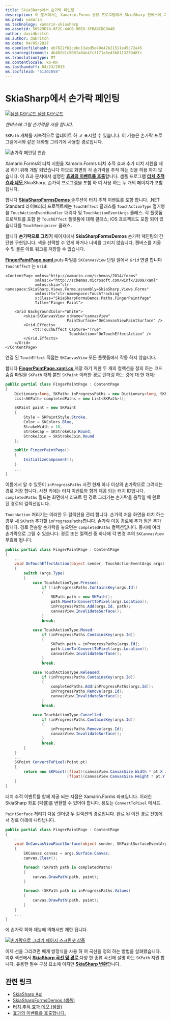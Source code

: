 ```yaml
---
title: SkiaSharp에서 손가락 페인팅
description: 이 문서에서는 Xamarin.Forms 응용 프로그램에서 SkiaSharp 캔버스에 그릴 손가락을 사용 하는 방법에 설명 하 고 샘플 코드를 사용 하 여이 보여 줍니다.
ms.prod: xamarin
ms.technology: xamarin-skiasharp
ms.assetid: 56929D74-8F2C-44C6-90E6-3FBABCDC0A4B
author: davidbritch
ms.author: dabritch
ms.date: 04/05/2017
ms.openlocfilehash: eb7622fb2cebc13abd5e49e42b21511e45c72a45
ms.sourcegitcommit: 4b402d1c508fa84e4fc3171a6e43b811323948fc
ms.translationtype: MT
ms.contentlocale: ko-KR
ms.lasthandoff: 04/23/2019
ms.locfileid: "61302058"
---
```

# <a name="finger-painting-in-skiasharp"></a>SkiaSharp에서 손가락 페인팅

[![샘플 다운로드](~/media/shared/download.png) 샘플 다운로드](https://developer.xamarin.com/samples/xamarin-forms/SkiaSharpForms/Demos/)

_캔버스에 그릴 손가락을 사용 합니다._

`SKPath` 개체를 지속적으로 업데이트 하 고 표시할 수 있습니다. 이 기능은 손가락 프로그램에서와 같은 대화형 그리기에 사용할 경로입니다.

![](finger-paint-images/fingerpaintsample.png "손가락 페인팅 연습")

Xamarin.Forms의 터치 지원을 Xamarin.Forms 터치 추적 효과 추가 터치 지원을 제공 하기 위해 개발 되었습니다 하므로 화면의 각 손가락을 추적 하는 것을 허용 하지 않습니다. 이 효과 문서에서 설명한 [ **효과의 이벤트를 호출**](~/xamarin-forms/app-fundamentals/effects/touch-tracking.md)합니다. 샘플 프로그램 [ **터치 추적 효과 데모** ](https://developer.xamarin.com/samples/xamarin-forms/Effects/TouchTrackingEffectDemos/) SkiaSharp, 손가락 프로그램을 포함 하 여 사용 하는 두 개의 페이지가 포함 됩니다.

합니다 [ **SkiaSharpFormsDemos** ](https://developer.xamarin.com/samples/xamarin-forms/SkiaSharpForms/Demos/) 솔루션이 터치 추적 이벤트를 포함 합니다. .NET Standard 라이브러리 프로젝트에는 `TouchEffect` 클래스를 `TouchActionType` 열거형을 `TouchActionEventHandler` 대리자 및 `TouchActionEventArgs` 클래스. 각 플랫폼 프로젝트를 포함 한 `TouchEffect` 플랫폼에 대해 클래스; iOS 프로젝트도 포함 되어 있습니다를 `TouchRecognizer` 클래스.

합니다 **손가락으로 그리기** 페이지에서 **SkiaSharpFormsDemos** 손가락 페인팅의 간단한 구현입니다. 색을 선택할 수 있게 하거나 너비를 그리지 않습니다, 캔버스를 지울 수 및 물론 아트 워크를 저장할 수 없습니다.

[ **FingerPaintPage.xaml** ](https://github.com/xamarin/xamarin-forms-samples/blob/master/SkiaSharpForms/Demos/Demos/SkiaSharpFormsDemos/LinesAndPaths/FingerPaintPage.xaml) puts 파일를 `SKCanvasView` 단일 셀에서 `Grid` 연결 합니다 `TouchEffect` 는 `Grid`:

```xaml
<ContentPage xmlns="http://xamarin.com/schemas/2014/forms"
             xmlns:x="http://schemas.microsoft.com/winfx/2009/xaml"
             xmlns:skia="clr-namespace:SkiaSharp.Views.Forms;assembly=SkiaSharp.Views.Forms"
             xmlns:tt="clr-namespace:TouchTracking"
             x:Class="SkiaSharpFormsDemos.Paths.FingerPaintPage"
             Title="Finger Paint">

    <Grid BackgroundColor="White">
        <skia:SKCanvasView x:Name="canvasView"
                           PaintSurface="OnCanvasViewPaintSurface" />
        <Grid.Effects>
            <tt:TouchEffect Capture="True"
                            TouchAction="OnTouchEffectAction" />
        </Grid.Effects>
    </Grid>
</ContentPage>
```

연결 된 `TouchEffect` 직접는 `SKCanvasView` 모든 플랫폼에서 작동 하지 않습니다.

합니다 [ **FingerPaintPage.xaml.cs** ](https://github.com/xamarin/xamarin-forms-samples/blob/master/SkiaSharpForms/Demos/Demos/SkiaSharpFormsDemos/LinesAndPaths/FingerPaintPage.xaml.cs) 저장 하기 위한 두 개의 컬렉션을 정의 하는 코드 숨김 파일을 `SKPath` 개체 뿐만 `SKPaint` 이러한 경로 렌더링 하는 것에 대 한 개체:

```csharp
public partial class FingerPaintPage : ContentPage
{
    Dictionary<long, SKPath> inProgressPaths = new Dictionary<long, SKPath>();
    List<SKPath> completedPaths = new List<SKPath>();

    SKPaint paint = new SKPaint
    {
        Style = SKPaintStyle.Stroke,
        Color = SKColors.Blue,
        StrokeWidth = 10,
        StrokeCap = SKStrokeCap.Round,
        StrokeJoin = SKStrokeJoin.Round
    };

    public FingerPaintPage()
    {
        InitializeComponent();
    }
    ...
}
```

이름에서 알 수 있듯이 `inProgressPaths` 사전 현재 하나 이상의 손가락으로 그려지는 경로 저장 합니다. 사전 키에는 터치 이벤트와 함께 제공 되는 터치 ID입니다. `completedPaths` 필드는 화면에서 리프트 된 경로 그리기는 손가락을 움직일 때 완료 된 경로의 컬렉션입니다.

`TouchAction` 처리기는 이러한 두 컬렉션을 관리 합니다. 손가락 처음 화면을 터치 하는 경우 새 `SKPath` 추가할 `inProgressPaths`합니다. 손가락 이동 경로에 추가 점은 추가 됩니다. 경로 전송할 손가락을 놓으면는 `completedPaths` 컬렉션입니다. 동시에 여러 손가락으로 그릴 수 있습니다. 경로 또는 컬렉션 중 하나에 각 변경 후의 `SKCanvasView` 무효화 됩니다.

```csharp
public partial class FingerPaintPage : ContentPage
{
    ...
    void OnTouchEffectAction(object sender, TouchActionEventArgs args)
    {
        switch (args.Type)
        {
            case TouchActionType.Pressed:
                if (!inProgressPaths.ContainsKey(args.Id))
                {
                    SKPath path = new SKPath();
                    path.MoveTo(ConvertToPixel(args.Location));
                    inProgressPaths.Add(args.Id, path);
                    canvasView.InvalidateSurface();
                }
                break;

            case TouchActionType.Moved:
                if (inProgressPaths.ContainsKey(args.Id))
                {
                    SKPath path = inProgressPaths[args.Id];
                    path.LineTo(ConvertToPixel(args.Location));
                    canvasView.InvalidateSurface();
                }
                break;

            case TouchActionType.Released:
                if (inProgressPaths.ContainsKey(args.Id))
                {
                    completedPaths.Add(inProgressPaths[args.Id]);
                    inProgressPaths.Remove(args.Id);
                    canvasView.InvalidateSurface();
                }
                break;

            case TouchActionType.Cancelled:
                if (inProgressPaths.ContainsKey(args.Id))
                {
                    inProgressPaths.Remove(args.Id);
                    canvasView.InvalidateSurface();
                }
                break;
        }
    }
    ...
    SKPoint ConvertToPixel(Point pt)
    {
        return new SKPoint((float)(canvasView.CanvasSize.Width * pt.X / canvasView.Width),
                           (float)(canvasView.CanvasSize.Height * pt.Y / canvasView.Height));
    }
}
```

터치 추적 이벤트를 함께 제공 되는 지점은 Xamarin.Forms 좌표입니다. 이러한 SkiaSharp 좌표 (픽셀)를 변환할 수 있어야 합니다. 용도는 `ConvertToPixel` 메서드.

`PaintSurface` 처리기 다음 렌더링 두 컬렉션의 경로입니다. 완료 된 이전 경로 진행에서 경로 아래에 나타납니다.

```csharp
public partial class FingerPaintPage : ContentPage
{
    ...
    void OnCanvasViewPaintSurface(object sender, SKPaintSurfaceEventArgs args)
    {
        SKCanvas canvas = args.Surface.Canvas;
        canvas.Clear();

        foreach (SKPath path in completedPaths)
        {
            canvas.DrawPath(path, paint);
        }

        foreach (SKPath path in inProgressPaths.Values)
        {
            canvas.DrawPath(path, paint);
        }
    }
    ...
}
```

에 손가락 회화 재능에 의해서만 제한 됩니다.

[![](finger-paint-images/fingerpaint-small.png "손가락으로 그리기 페이지 스크린샷 삼중")](finger-paint-images/fingerpaint-large.png#lightbox "삼중 손가락으로 그리기 페이지 스크린샷")

이제 선을 그리려면 매개 방정식을 사용 하 여 곡선을 정의 하는 방법을 살펴봤습니다. 이후 섹션에서 [ **SkiaSharp 곡선 및 경로** ](../curves/index.md) 다양 한 종류 곡선에 설명 하는 `SKPath` 지원 합니다. 유용한 필수 구성 요소에 이지만 [ **SkiaSharp 변환**](../transforms/index.md)합니다.

## <a name="related-links"></a>관련 링크

- [SkiaSharp Api](https://docs.microsoft.com/dotnet/api/skiasharp)
- [SkiaSharpFormsDemos (샘플)](https://developer.xamarin.com/samples/xamarin-forms/SkiaSharpForms/Demos/)
- [터치 추적 효과 데모 (샘플)](https://developer.xamarin.com/samples/xamarin-forms/Effects/TouchTrackingEffectDemos/)
- [효과의 이벤트를 호출합니다.](~/xamarin-forms/app-fundamentals/effects/touch-tracking.md)
